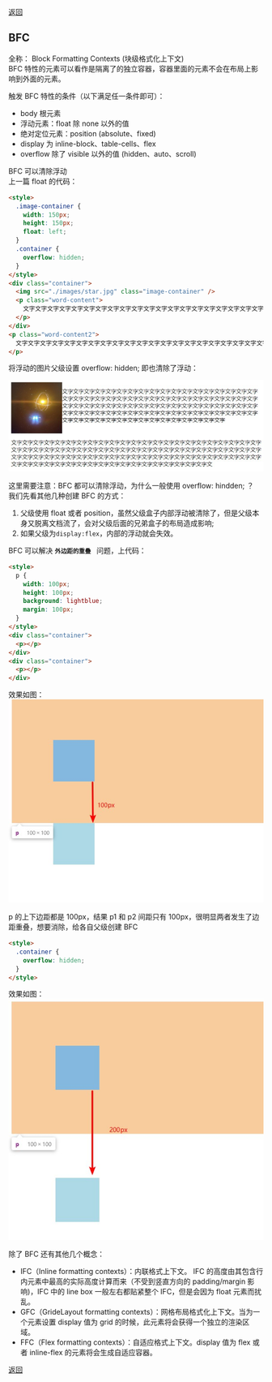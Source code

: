 [返回](./css.md)

## BFC

全称： Block Formatting Contexts (块级格式化上下文)\
BFC 特性的元素可以看作是隔离了的独立容器，容器里面的元素不会在布局上影响到外面的元素。

触发 BFC 特性的条件（以下满足任一条件即可）：

- body 根元素
- 浮动元素：float 除 none 以外的值
- 绝对定位元素：position (absolute、fixed)
- display 为 inline-block、table-cells、flex
- overflow 除了 visible 以外的值 (hidden、auto、scroll)

BFC 可以清除浮动\
上一篇 float 的代码：

```html
<style>
  .image-container {
    width: 150px;
    height: 150px;
    float: left;
  }
  .container {
    overflow: hidden;
  }
</style>
<div class="container">
  <img src="./images/star.jpg" class="image-container" />
  <p class="word-content">
    文字文字文字文字文字文字文字文字文字文字文字文字文字文字文字文字文字文字文字文字文字文字文字文字文字文字文字文字文字文字文字文字文字文字文字文字文字文字文字文字文字文字文字文字文字文字文字文字文字文字文字文字文字文字文字文字文字文字文字文字文字文字文字文字文字文字文字文字文字文字文字文字文字文字文字文字文字文字文字文字文字文字文字文字文字文字文字
  </p>
</div>
<p class="word-content2">
  文字文字文字文字文字文字文字文字文字文字文字文字文字文字文字文字文字文字文字文字文字文字文字文字文字文字文字文字文字文字文字文字文字文字文字文字文字文字文字文字文字文字文字文字文字文字文字文字文字文字文字文字文字文字文字文字文字文字文字文字文字文字文字文字文字文字文字文字文字文字文字文字文字文字文字文字文字文字文字文字文字文字文字文字文字文字文字文
</p>
```

将浮动的图片父级设置 overflow: hidden; 即也清除了浮动：

![clear-float.jpg](./images/bfc-clear-float.jpg)

这里需要注意：BFC 都可以清除浮动，为什么一般使用 overflow: hindden; ？\
我们先看其他几种创建 BFC 的方式：

1. 父级使用 float 或者 position，虽然父级盒子内部浮动被清除了，但是父级本身又脱离文档流了，会对父级后面的兄弟盒子的布局造成影响;
2. 如果父级为`display:flex`，内部的浮动就会失效。

BFC 可以解决 **`外边距的重叠 `** 问题，上代码：

```html
<style>
  p {
    width: 100px;
    height: 100px;
    background: lightblue;
    margin: 100px;
  }
</style>
<div class="container">
  <p></p>
</div>
<div class="container">
  <p></p>
</div>
```

效果如图：\
![bfc-border.jpg](./images/bfc-border.jpg)

p 的上下边距都是 100px，结果 p1 和 p2 间距只有 100px，很明显两者发生了边距重叠，想要消除，给各自父级创建 BFC

```html
<style>
  .container {
    overflow: hidden;
  }
</style>
```
效果如图：\
![bfc-border.jpg](./images/bfc-border-2.jpg)

除了 BFC 还有其他几个概念：

- IFC（Inline formatting contexts）：内联格式上下文。
  IFC 的高度由其包含行内元素中最高的实际高度计算而来（不受到竖直方向的 padding/margin 影响)，IFC 中的 line box 一般左右都贴紧整个 IFC，但是会因为 float 元素而扰乱。
- GFC（GrideLayout formatting contexts）：网格布局格式化上下文。当为一个元素设置 display 值为 grid 的时候，此元素将会获得一个独立的渲染区域。
- FFC（Flex formatting contexts）：自适应格式上下文。display 值为 flex 或者 inline-flex 的元素将会生成自适应容器。

[返回](./css.md)
